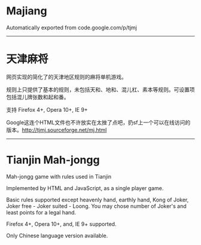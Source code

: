 # Majiang #
Automatically exported from code.google.com/p/tjmj

----

# 天津麻将 #

网页实现的简化了的天津地区规则的麻将单机游戏。

规则上只提供了基本的规则，未包括天和、地和、混儿杠、素本等规则。可设置项包括混儿牌张数和起和番。

支持 Firefox 4+, Opera 10+, IE 9+

Google这连个HTML文件也不许放实在太挫了点吧，扔sf上一个可以在线访问的版本。http://tjmj.sourceforge.net/mj.html

----

# Tianjin Mah-jongg #

Mah-jongg game with rules used in Tianjin

Implemented by HTML and JavaScript, as a single player game.

Basic rules supported except heavenly hand, earthly hand, Kong of Joker, Joker free - Joker suited - Loong. You may chose number of Joker's and least points for a legal hand.

Firefox 4+, Opera 10+, and, IE 9+ supported.

Only Chinese language version available.
